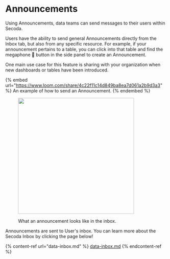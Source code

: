 # Announcements

Using Announcements, data teams can send messages to their users within Secoda.

Users have the ability to send general Announcements directly from the Inbox tab, but also from any specific resource. For example, if your announcement pertains to a table, you can click into that table and find the megaphone :mega: button in the side panel to create an Announcement.

One main use case for this feature is sharing with your organization when new dashboards or tables have been introduced.&#x20;

{% embed url="https://www.loom.com/share/4c22f11c14d849ba8ea7d061a2b9d3a3" %}
An example of how to send an Announcement.
{% endembed %}

<figure><img src="https://secoda-public-media-assets.s3.amazonaws.com/Screenshot%202023-06-09%20at%2011.18.55%20AM.png" alt="" width="363"><figcaption><p>What an announcement looks like in the inbox.</p></figcaption></figure>

Announcements are sent to User's inbox. You can learn more about the Secoda Inbox by clicking the page below!

{% content-ref url="data-inbox.md" %}
[data-inbox.md](data-inbox.md)
{% endcontent-ref %}


